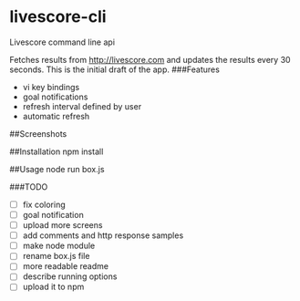 # livescore-cli
Livescore command line api

Fetches results from http://livescore.com and updates the results every 30 seconds.
This is the initial draft of the app.
###Features
* vi key bindings
* goal notifications
* refresh interval defined by user
* automatic refresh

##Screenshots

##Installation
npm install

##Usage
node run box.js

###TODO

- [ ] fix coloring
- [ ] goal notification
- [ ] upload more screens
- [ ] add comments and http response samples
- [ ] make node module
- [ ] rename box.js file
- [ ] more readable readme
- [ ] describe running options
- [ ] upload it to npm
